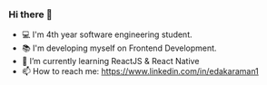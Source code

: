 ### Hi there 👋

<!--
**edakaraman/edakaraman** is a ✨ _special_ ✨ repository because its `README.md` (this file) appears on your GitHub profile.

Here are some ideas to get you started:
-->
- 💻 I'm 4th year software engineering student.
-	📚 I'm developing myself on Frontend Development.
- 🌱 I’m currently learning ReactJS & React Native
- 📫 How to reach me: https://www.linkedin.com/in/edakaraman1

